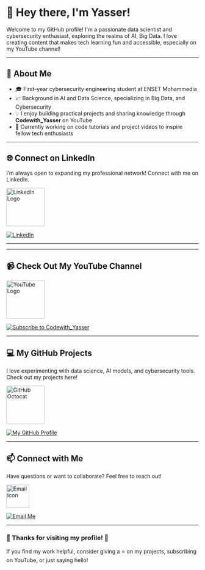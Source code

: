 # 👋 Hey there, I'm Yasser!

Welcome to my GitHub profile! I'm a passionate data scientist and cybersecurity enthusiast, exploring the realms of AI, Big Data. I love creating content that makes tech learning fun and accessible, especially on my YouTube channel!

---

## 🌟 About Me

- 🎓 First-year cybersecurity engineering student at ENSET Mohammedia
- 📈 Background in AI and Data Science, specializing in Big Data, and Cybersecurity
- 💡 I enjoy building practical projects and sharing knowledge through **Codewith_Yasser** on YouTube
- 🎥 Currently working on code tutorials and project videos to inspire fellow tech enthusiasts


---

## 🌐 Connect on LinkedIn

I’m always open to expanding my professional network! Connect with me on LinkedIn.

<a href="https://www.linkedin.com/in/yasser-namez-0898a322b" target="_blank">
  <img src="https://media.giphy.com/media/10vhMZkHnQCd5O/giphy.gif" width="100" alt="LinkedIn Logo" />
</a>

[![LinkedIn](https://img.shields.io/badge/LinkedIn-Connect-blue?style=for-the-badge&logo=linkedin)](https://www.linkedin.com/in/yasser-namez-0898a322b/)

---


---

## 📹 Check Out My YouTube Channel

<a href="https://www.youtube.com/@Codewith_Yasser" target="_blank">
  <img src="https://media.giphy.com/media/13HgwGsXF0aiGY/giphy.gif" width="100" alt="YouTube Logo" />
</a>

[![Subscribe to Codewith_Yasser](https://img.shields.io/badge/YouTube-Subscribe-red?style=for-the-badge&logo=youtube)](https://www.youtube.com/@Codewith_Yasser)

---

## 💻 My GitHub Projects

I love experimenting with data science, AI models, and cybersecurity tools. Check out my projects here!

<a href="https://github.com/yassernamez03" target="_blank">
  <img src="https://media.giphy.com/media/2IudUHdI075HL02Pkk/giphy.gif" width="100" alt="GitHub Octocat" />
</a>

[![My GitHub Profile](https://img.shields.io/badge/GitHub-Explore-blue?style=for-the-badge&logo=github)](https://github.com/yassernamez03)

---

## 📫 Connect with Me

Have questions or want to collaborate? Feel free to reach out!

<a href="mailto:namezyasser5@gmail.com" target="_blank">
  <img src="https://media.giphy.com/media/ftMq59B7SP9zyAI7Yg/giphy.gif" width="60" alt="Email Icon" />
</a>

[![Email Me](https://img.shields.io/badge/Email-Contact%20Me-blueviolet?style=for-the-badge&logo=gmail)](mailto:namezyasser5@gmail.com)

---

### 🎉 Thanks for visiting my profile! 🎉

If you find my work helpful, consider giving a ⭐ on my projects, subscribing on YouTube, or just saying hello!
